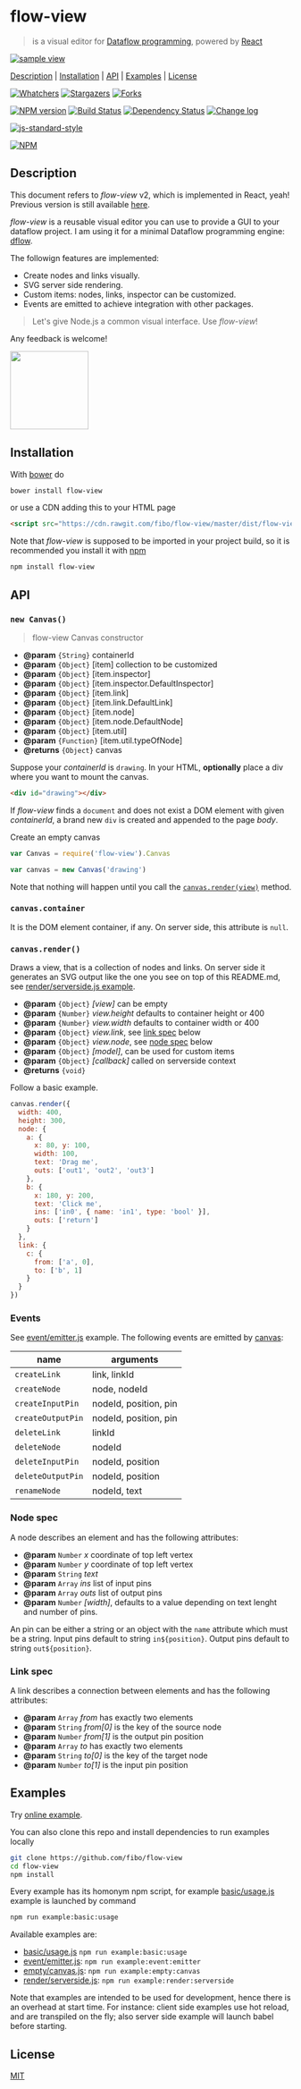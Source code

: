 # flow-view

> is a visual editor for [Dataflow programming][dataflow_wikipedia], powered by [React]

[![sample view][sample_view_svg]][online_example]

[Description](#description) |
[Installation](#installation) |
[API](#api) |
[Examples](#examples) |
[License](#license)

[![Whatchers](http://g14n.info/svg/github/watchers/flow-view.svg)](https://github.com/fibo/flow-view/watchers) [![Stargazers](http://g14n.info/svg/github/stars/flow-view.svg)](https://github.com/fibo/flow-view/stargazers) [![Forks](http://g14n.info/svg/github/forks/flow-view.svg)](https://github.com/fibo/flow-view/network/members)

[![NPM version](https://badge.fury.io/js/flow-view.svg)](http://badge.fury.io/js/flow-view) [![Build Status](https://travis-ci.org/fibo/flow-view.svg?branch=master)](https://travis-ci.org/fibo/flow-view?branch=master) [![Dependency Status](https://david-dm.org/fibo/flow-view.svg)](https://david-dm.org/fibo/flow-view) [![Change log](https://img.shields.io/badge/change-log-blue.svg)](http://g14n.info/flow-view/changelog)

[![js-standard-style](https://cdn.rawgit.com/feross/standard/master/badge.svg)](https://github.com/feross/standard)

[![NPM](https://nodei.co/npm-dl/flow-view.png)](https://nodei.co/npm-dl/flow-view/)

## Description

This document refers to *flow-view* v2, which is implemented
in React, yeah! Previous version is still available [here](https://github.com/fibo/flow-view/tree/v1.2.1).

*flow-view* is a reusable visual editor you can use to provide a GUI to your dataflow project.
I am using it for a minimal Dataflow programming engine: [dflow].

The followign features are implemented:

* Create nodes and links visually.
* SVG server side rendering.
* Custom items: nodes, links, inspector can be customized.
* Events are emitted to achieve integration with other packages.

> Let's give Node.js a common visual interface. Use *flow-view*!

Any feedback is welcome!

<p><a href="http://codepen.io/fibo/pen/qNNmdd/"><img src="http://blog.codepen.io/wp-content/uploads/2012/06/TryItOn-CodePen.svg" style="width: 10em; height: auto;" /></a></p>

## Installation

With [bower](http://bower.io/) do

```bash
bower install flow-view
```

or use a CDN adding this to your HTML page

```html
<script src="https://cdn.rawgit.com/fibo/flow-view/master/dist/flow-view.min.js"></script>
```

Note that *flow-view* is supposed to be imported in your project build,
so it is recommended you install it with [npm](https://npmjs.org/)

```bash
npm install flow-view
```

## API

<a name="canvas"></a>

### `new Canvas()`

> flow-view Canvas constructor

* **@param** `{String}` containerId
* **@param** `{Object}` [item] collection to be customized
* **@param** `{Object}` [item.inspector]
* **@param** `{Object}` [item.inspector.DefaultInspector]
* **@param** `{Object}` [item.link]
* **@param** `{Object}` [item.link.DefaultLink]
* **@param** `{Object}` [item.node]
* **@param** `{Object}` [item.node.DefaultNode]
* **@param** `{Object}` [item.util]
* **@param** `{Function}` [item.util.typeOfNode]
* **@returns** `{Object}` canvas

Suppose your *containerId* is `drawing`.
In your HTML, **optionally** place a div where you want to mount the canvas.

```html
<div id="drawing"></div>
```

If *flow-view* finds a `document` and does not exist a DOM element
with given *containerId*, a brand new `div` is created and appended
to the page *body*.

Create an empty canvas

```javascript
var Canvas = require('flow-view').Canvas

var canvas = new Canvas('drawing')
```

Note that nothing will happen until you call the [`canvas.render(view)`](#canvasrenderview) method.

### `canvas.container`

It is the DOM element container, if any. On server side, this attribute is `null`.

### `canvas.render()`

Draws a view, that is a collection of nodes and links.
On server side it generates an SVG output like the one you see on top of this README.md,
see [render/serverside.js example][example_render_serverside].

* **@param** `{Object}` *[view]* can be empty
* **@param** `{Number}` *view.height* defaults to container height or 400
* **@param** `{Number}` *view.width* defaults to container width or 400
* **@param** `{Object}` *view.link*, see [link spec](#link-spec) below
* **@param** `{Object}` *view.node*, see [node spec](#node-spec) below
* **@param** `{Object}` *[model]*, can be used for custom items
* **@param** `{Object}` *[callback]* called on serverside context
* **@returns** `{void}`

Follow a basic example.

```javascript
canvas.render({
  width: 400,
  height: 300,
  node: {
    a: {
      x: 80, y: 100,
      width: 100,
      text: 'Drag me',
      outs: ['out1', 'out2', 'out3']
    },
    b: {
      x: 180, y: 200,
      text: 'Click me',
      ins: ['in0', { name: 'in1', type: 'bool' }],
      outs: ['return']
    }
  },
  link: {
    c: {
      from: ['a', 0],
      to: ['b', 1]
    }
  }
})
```

### Events

See [event/emitter.js][example_event_emitter] example.
The following events are emitted by [canvas](#canvas):

| name              | arguments             |
|-------------------|-----------------------|
| `createLink`      | link, linkId          |
| `createNode`      | node, nodeId          |
| `createInputPin`  | nodeId, position, pin |
| `createOutputPin` | nodeId, position, pin |
| `deleteLink`      | linkId                |
| `deleteNode`      | nodeId                |
| `deleteInputPin`  | nodeId, position      |
| `deleteOutputPin` | nodeId, position      |
| `renameNode`      | nodeId, text          |

### Node spec

A node describes an element and has the following attributes:

* **@param** `Number` *x* coordinate of top left vertex
* **@param** `Number` *y* coordinate of top left vertex
* **@param** `String` *text*
* **@param** `Array` *ins* list of input pins
* **@param** `Array` *outs* list of output pins
* **@param** `Number` *[width]*, defaults to a value depending on text lenght and number of pins.

An pin can be either a string or an object with the `name` attribute which must be a string.
Input pins default to string `in${position}`.
Output pins default to string `out${position}`.

### Link spec

A link describes a connection between elements and has the following attributes:

* **@param** `Array` *from* has exactly two elements
* **@param** `String` *from[0]* is the key of the source node
* **@param** `Number` *from[1]* is the output pin position
* **@param** `Array` *to* has exactly two elements
* **@param** `String` *to[0]* is the key of the target node
* **@param** `Number` *to[1]* is the input pin position

## Examples

Try [online example][online_example].

You can also clone this repo and install dependencies to run examples locally

```bash
git clone https://github.com/fibo/flow-view
cd flow-view
npm install
```

Every example has its homonym npm script, for example [basic/usage.js][example_basic_usage] example is launched by command

```bash
npm run example:basic:usage
```

Available examples are:

* [basic/usage.js][example_basic_usage] `npm run example:basic:usage`
* [event/emitter.js][example_event_emitter]: `npm run example:event:emitter`
* [empty/canvas.js][example_empty_canvas]: `npm run example:empty:canvas`
* [render/serverside.js][example_render_serverside]: `npm run example:render:serverside`

Note that examples are intended to be used for development, hence there
is an overhead at start time.
For instance: client side examples use hot reload, and are transpiled on the fly; also server side example will launch babel before starting.

## License

[MIT](http://g14n.info/mit-license)

[dflow]: http://g14n.info/dflow "dflow"
[dataflow_wikipedia]: https://en.wikipedia.org/wiki/Dataflow_programming "Dataflow programming"
[React]: https://facebook.github.io/react/
[example_basic_usage]: https://github.com/fibo/flow-view/blob/master/examples/basic/usage.js
[example_empty_canvas]: https://github.com/fibo/flow-view/blob/master/examples/empty/canvas.js
[example_event_emitter]: https://github.com/fibo/flow-view/blob/master/examples/event/emitter.js
[example_render_serverside]: https://github.com/fibo/flow-view/blob/master/examples/render/serverside.js
[online_example]: "http://g14n.info/flow-view/example" "Online example"
[sample_view_svg]: https://g14n.info/flow-view/svg/sample-view.svg
